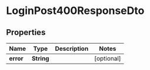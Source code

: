 
# LoginPost400ResponseDto

## Properties

Name | Type | Description | Notes
------------ | ------------- | ------------- | -------------
**error** | **String** |  |  [optional]



